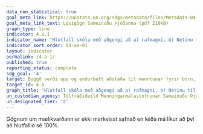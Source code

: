 ```yaml
---
data_non_statistical: true
goal_meta_link: https://unstats.un.org/sdgs/metadata/files/Metadata-04-0A-01.pdf
goal_meta_link_text: Lýsigögn Sameinuðu Þjóðanna (pdf 210kB)
graph_type: line
indicator: 4.a.1
indicator_name: "Hlutfall skóla með aðgengi að a) rafmagni, b) Netinu til kennslu, c) tölvum til kennslu, d) aðlöguðum innviðum og námsgögnum fyrir fatlaða nemendur, e) drykkjarhæfu vatni, f) aðskilinni salernisaðstöðu fyrir kynin og g) handþvottaaðstöðu (sbr. skilgreiningar WASH-vísisins)."
indicator_sort_order: 04-aa-01
layout: indicator
permalink: /4-a-1/
published: true
reporting_status: complete
sdg_goal: '4'
target: Byggð verði upp og endurbætt aðstaða til menntunar fyrir börn, óháð kyni, svo að allir geti lært í öruggu og friðsamlegu umhverfi án aðgreiningar, fatlaðir sem aðrir.
target_id: 4.a
graph_title: "Hlutfall skóla með aðgengi að a) rafmagni, b) Netinu til kennslu, c) tölvum til kennslu, d) aðlöguðum innviðum og námsgögnum fyrir fatlaða nemendur, e) drykkjarhæfu vatni, f) aðskilinni salernisaðstöðu fyrir kynin og g) handþvottaaðstöðu (sbr. skilgreiningar WASH-vísisins)."
un_custodian_agency: Tölfræðideild Menningarmálastofnunar Sameinuðu Þjóðanna (UNESCO-UIS)
un_designated_tier: '2'
---
```


Gögnum um mælikvarðann er ekki markvisst safnað en leiða má líkur að því að hlutfallið sé 100%.
